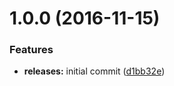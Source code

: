 <a name="1.0.0"></a>
# 1.0.0 (2016-11-15)


### Features

* **releases:** initial commit ([d1bb32e](https://github.com/hypeJunction/Elgg-payments_wire/commit/d1bb32e))



